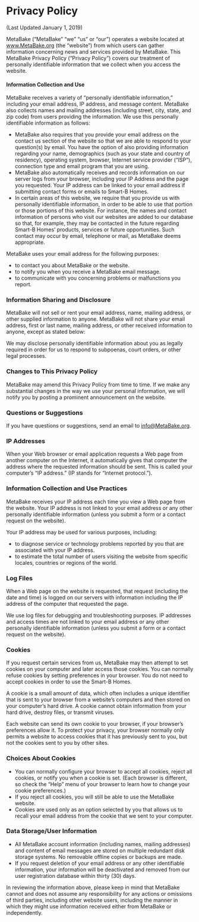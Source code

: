 # Privacy Policy
(Last Updated January 1, 2019)

MetaBake (“MetaBake” “we” “us” or “our”) operates a website located at www.MetaBake.org (the “website”) from which users can gather information concerning news and services provided by MetaBake. This MetaBake Privacy Policy (“Privacy Policy”) covers our treatment of personally identifiable information that we collect when you access the website.

#### Information Collection and Use 

MetaBake receives a variety of “personally identifiable information,” including your email address, IP address, and message content. MetaBake also collects names and mailing addresses (including street, city, state, and zip code) from users providing the information. We use this personally identifiable information as follows:

* MetaBake also requires that you provide your email address on the contact us section of the website so that we are able to respond to your question(s) by email. You have the option of also providing information regarding your name, demographics (such as your state and country of residency), operating system, browser, Internet service provider (“ISP”), connection type and email program that you are using.
* MetaBake also automatically receives and records information on our server logs from your browser, including your IP Address and the page you requested. Your IP address can be linked to your email address if submitting contact forms or emails to Smart-B Homes.
* In certain areas of this website, we require that you provide us with personally identifiable information, in order to be able to use that portion or those portions of this website. For instance, the names and contact information of persons who visit our websites are added to our database so that, for example, they may be contacted in the future regarding Smart-B Homes’ products, services or future opportunities. Such contact may occur by email, telephone or mail, as MetaBake deems appropriate.

MetaBake uses your email address for the following purposes:

* to contact you about MetaBake or the website.
* to notify you when you receive a MetaBake email message.
* to communicate with you concerning problems or malfunctions you report.

### Information Sharing and Disclosure

MetaBake will not sell or rent your email address, name, mailing address, or other supplied information to anyone. MetaBake will not share your email address, first or last name, mailing address, or other received information to anyone, except as stated below:

We may disclose personally identifiable information about you as legally required in order for us to respond to subpoenas, court orders, or other legal processes.

### Changes to This Privacy Policy 

MetaBake may amend this Privacy Policy from time to time. If we make any substantial changes in the way we use your personal information, we will notify you by posting a prominent announcement on the website.

### Questions or Suggestions

If you have questions or suggestions, send an email to info@MetaBake.org.

### IP Addresses

When your Web browser or email application requests a Web page from another computer on the Internet, it automatically gives that computer the address where the requested information should be sent. This is called your computer’s “IP address.” (IP stands for “Internet protocol.”).

### Information Collection and Use Practices

MetaBake receives your IP address each time you view a Web page from the website. Your IP address is not linked to your email address or any other personally identifiable information (unless you submit a form or a contact request on the website).

Your IP address may be used for various purposes, including: 

* to diagnose service or technology problems reported by you that are associated with your IP address.
* to estimate the total number of users visiting the website from specific locales, countries or regions of the world.

### Log Files

When a Web page on the website is requested, that request (including the date and time) is logged on our servers with information including the IP address of the computer that requested the page.

We use log files for debugging and troubleshooting purposes. IP addresses and access times are not linked to your email address or any other personally identifiable information (unless you submit a form or a contact request on the website).

### Cookies 

If you request certain services from us, MetaBake may then attempt to set cookies on your computer and later access those cookies. You can normally refuse cookies by setting preferences in your browser. You do not need to accept cookies in order to use the Smart-B Homes.

A cookie is a small amount of data, which often includes a unique identifier that is sent to your browser from a website’s computers and then stored on your computer’s hard drive. A cookie cannot obtain information from your hard drive, destroy files, or transmit viruses.

Each website can send its own cookie to your browser, if your browser’s preferences allow it. To protect your privacy, your browser normally only permits a website to access cookies that it has previously sent to you, but not the cookies sent to you by other sites.

### Choices About Cookies

* You can normally configure your browser to accept all cookies, reject all cookies, or notify you when a cookie is set. (Each browser is different, so check the “Help” menu of your browser to learn how to change your cookie preferences.)
* If you reject all cookies, you will still be able to use the MetaBake website.
* Cookies are used only as an option selected by you that allows us to recall your email address from the cookie that we sent to your computer.

### Data Storage/User Information 

* All MetaBake account information (including names, mailing addresses) and content of email messages are stored on multiple redundant disk storage systems. No removable offline copies or backups are made.
* If you request deletion of your email address or any other identifiable information, your information will be deactivated and removed from our user registration database within thirty (30) days.

In reviewing the information above, please keep in mind that MetaBake cannot and does not assume any responsibility for any actions or omissions of third parties, including other website users, including the manner in which they might use information received either from MetaBake or independently.